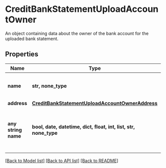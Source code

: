 # CreditBankStatementUploadAccountOwner

An object containing data about the owner of the bank account for the uploaded bank statement.

## Properties
Name | Type | Description | Notes
------------ | ------------- | ------------- | -------------
**name** | **str, none_type** | The name of the account owner | 
**address** | [**CreditBankStatementUploadAccountOwnerAddress**](CreditBankStatementUploadAccountOwnerAddress.md) |  | 
**any string name** | **bool, date, datetime, dict, float, int, list, str, none_type** | any string name can be used but the value must be the correct type | [optional]

[[Back to Model list]](../README.md#documentation-for-models) [[Back to API list]](../README.md#documentation-for-api-endpoints) [[Back to README]](../README.md)


